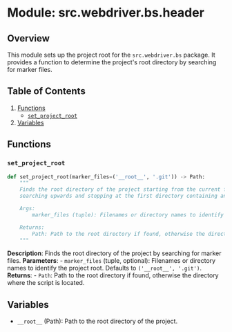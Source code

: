 # Module: src.webdriver.bs.header

## Overview

This module sets up the project root for the `src.webdriver.bs` package. It provides a function to determine the project's root directory by searching for marker files.

## Table of Contents
1.  [Functions](#functions)
    -   [`set_project_root`](#set_project_root)
2. [Variables](#variables)

## Functions

### `set_project_root`

```python
def set_project_root(marker_files=('__root__', '.git')) -> Path:
    """
    Finds the root directory of the project starting from the current file's directory,
    searching upwards and stopping at the first directory containing any of the marker files.

    Args:
        marker_files (tuple): Filenames or directory names to identify the project root.

    Returns:
        Path: Path to the root directory if found, otherwise the directory where the script is located.
    """
```
**Description**: Finds the root directory of the project by searching for marker files.
**Parameters**:
    -   `marker_files` (tuple, optional): Filenames or directory names to identify the project root. Defaults to `('__root__', '.git')`.
**Returns**:
    -  `Path`: Path to the root directory if found, otherwise the directory where the script is located.

## Variables
- `__root__` (Path): Path to the root directory of the project.